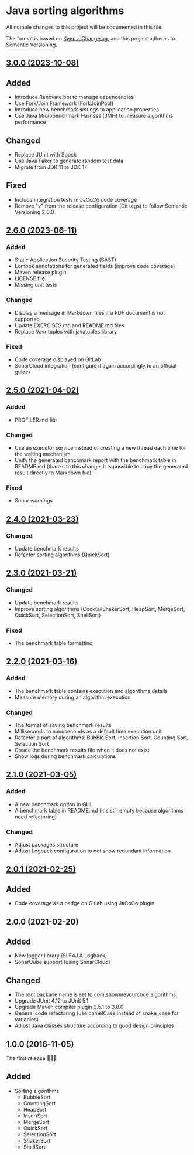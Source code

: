 # Java sorting algorithms

All notable changes to this project will be documented in this file.

The format is based on [Keep a Changelog](https://keepachangelog.com/en/1.1.0/), and this project adheres to [Semantic Versioning](https://semver.org/spec/v2.0.0.html).

## [3.0.0 (2023-10-08)](https://gitlab.com/ShowMeYourCodeYouTube/java-sorting-algorithms/-/compare/v2.6.0...3.0.0)

## Added

- Introduce Renovate bot to manage dependencies
- Use Fork/Join Framework (ForkJoinPool)
- Introduce new benchmark settings to application.properties
- Use Java Microbenchmark Harness (JMH) to measure algorithms performance

## Changed

- Replace JUnit with Spock
- Use Java Faker to generate random test data
- Migrate from JDK 11 to JDK 17

## Fixed

- Include integration tests in JaCoCo code coverage
- Remove "v" from the release configuration (Git tags) to follow Semantic Versioning 2.0.0

## [2.6.0 (2023-06-11)](https://gitlab.com/ShowMeYourCodeYouTube/java-sorting-algorithms/-/compare/java-sorting-2.5.0...java-sorting-2.6.0)

### Added

- Static Application Security Testing (SAST)
- Lombok annotations for generated fields (improve code coverage)
- Maven release plugin
- LICENSE file
- Missing unit tests

### Changed

- Display a message in Markdown files if a PDF document is not supported
- Update EXERCISES.md and README.md files
- Replace Vavr tuples with javatuples library

### Fixed

- Code coverage displayed on GitLab
- SonarCloud integration (configure it again accordingly to an official guide)

## [2.5.0 (2021-04-02)](https://gitlab.com/ShowMeYourCodeYouTube/java-sorting-algorithms/-/compare/java-sorting-2.4.0...java-sorting-2.5.0)

### Added

- PROFILER.md file

### Changed

- Use an executor service instead of creating a new thread each time for the waiting mechanism
- Unify the generated benchmark report with the benchmark table in README.md (thanks to this change, it is possible to copy the generated result directly to Markdown file)

### Fixed

- Sonar warnings

## [2.4.0 (2021-03-23)](https://gitlab.com/ShowMeYourCodeYouTube/java-sorting-algorithms/-/compare/java-sorting-2.3.0...java-sorting-2.4.0)

### Changed

- Update benchmark results
- Refactor sorting algorithms (QuickSort)

## [2.3.0 (2021-03-21)](https://gitlab.com/ShowMeYourCodeYouTube/java-sorting-algorithms/-/compare/java-sorting-2.2.0...java-sorting-2.3.0)

### Changed

- Update benchmark results
- Improve sorting algorithms (CocktailShakerSort, HeapSort, MergeSort, QuickSort, SelectionSort, ShellSort)

### Fixed

- The benchmark table formatting

## [2.2.0 (2021-03-16)](https://gitlab.com/ShowMeYourCodeYouTube/java-sorting-algorithms/-/compare/java-sorting-2.1.0...java-sorting-2.2.0)

### Added

- The benchmark table contains execution and algorithms details
- Measure memory during an algorithm execution

### Changed

- The format of saving benchmark results
- Milliseconds to nanoseconds as a default time execution unit
- Refactor a part of algorithms: Bubble Sort, Insertion Sort, Counting Sort, Selection Sort
- Create the benchmark results file when it does not exist
- Show logs during benchmark calculations

## [2.1.0 (2021-03-05)](https://gitlab.com/ShowMeYourCodeYouTube/java-sorting-algorithms/-/compare/java-sorting-2.0.1...java-sorting-2.1.0)

### Added

- A new benchmark option in GUI
- A benchmark table in README.md (it's still empty because algorithms need refactoring)

### Changed

- Adjust packages structure
- Adjust Logback configuration to not show redundant information

## [2.0.1 (2021-02-25)](https://gitlab.com/ShowMeYourCodeYouTube/java-sorting-algorithms/-/compare/java-sorting-2.0.0...java-sorting-2.0.1)

## Added

- Code coverage as a badge on Gitlab using JaCoCo plugin

## 2.0.0 (2021-02-20)

## Added

- New logger library (SLF4J & Logback)
- SonarQube support (using SonarCloud)

## Changed

- The root package name is set to com.showmeyourcode.algorithms
- Upgrade JUnit 4.12 to JUnit 5.1
- Upgrade Maven compiler plugin 3.5.1 to 3.8.0
- General code refactoring (use camelCase instead of snake_case for variables)
- Adjust Java classes structure according to good design principles

## 1.0.0 (2016-11-05)

The first release 🎉🎉🎉

## Added

- Sorting algorithms
  - BubbleSort
  - CountingSort
  - HeapSort
  - InsertSort
  - MergeSort
  - QuickSort
  - SelectionSort
  - ShakerSort
  - ShellSort
